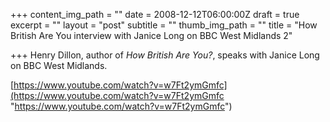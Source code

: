 +++
content_img_path = ""
date = 2008-12-12T06:00:00Z
draft = true
excerpt = ""
layout = "post"
subtitle = ""
thumb_img_path = ""
title = "How British Are You interview with Janice Long on BBC West Midlands 2"

+++
Henry Dillon, author of _How British Are You?_, speaks with Janice Long on BBC West Midlands.

[https://www.youtube.com/watch?v=w7Ft2ymGmfc](https://www.youtube.com/watch?v=w7Ft2ymGmfc "https://www.youtube.com/watch?v=w7Ft2ymGmfc")